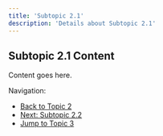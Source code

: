 ```yaml
---
title: 'Subtopic 2.1'
description: 'Details about Subtopic 2.1'
---
```


## Subtopic 2.1 Content

Content goes here.

Navigation:

- [Back to Topic 2](../)
- [Next: Subtopic 2.2](../subtopic2)
- [Jump to Topic 3](/docs/topic3)
